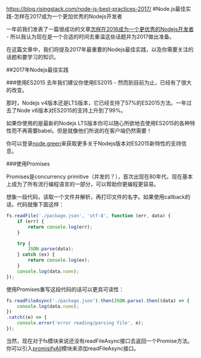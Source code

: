 https://blog.risingstack.com/node-js-best-practices-2017/
#Node.js最佳实践-怎样在2017成为一个更加优秀的Nodejs开发者

一年前我们发表了一篇很成功的文章[怎样在2016成为一个更优秀的Nodejs开发者](https://blog.risingstack.com/how-to-become-a-better-node-js-developer-in-2016/) - 所以我认为现在是一个合适的时间去重温这些话题并为2017做出准备。

在这篇文章中，我们将提及2017年最重要的Nodejs最佳实践，以及你需要关注的话题和要学习的知识。

##2017年Nodejs最佳实践

###使用ES2015
去年我们建议你使用ES2015 - 然而到目前为止，已经有了很大的改变。

那时，Nodejs v4版本还是LTS版本，它已经支持了57%的ES2015方法。一年过去了Node v6版本对ES2015的支持上升到了99%。

如果你使用的是最新的Nodejs LTS版本你可以随心所欲地去使用ES2015的各种特性而不再需要babel。但是就像他们所说的在客户端仍然需要！

你可以登录[node.green](http://node.green/)来获取更多关于Nodejs版本对ES2015新特性的支持信息。

###使用Promises

Promises是concurrency primitive（并发的？），首次出现在80年代。现在基本上成为了所有流行编程语言的一部分，可以帮助你更编程更容易。

想象一段代码，读取一个文件并解析，再打印文件的名字。如果使用callback的话，代码就像下面这样：

```js
fs.readFile('./package.json', 'utf-8', function (err, data) {
    if (err) {
        return console.log(err);
    }

    try {
        JSON.parse(data);
    } catch (ex) {
        return console.log(ex);
    }
    console.log(data.name);
});
```
使用Promises重写这段代码的话可以更具可读性：

```js
fs.readFileAsync('./package.json').then(JSON.parse).then((data) => {
    console.log(data.name);
})
.catch((e) => {
    console.error('error reading/parsing file', e);
});
```
当然，现在对于fs模块来说还没有readFileAsync接口去返回一个Promise方法。你可以引入[promisifyAll]()模块来添加readFileAsync接口。